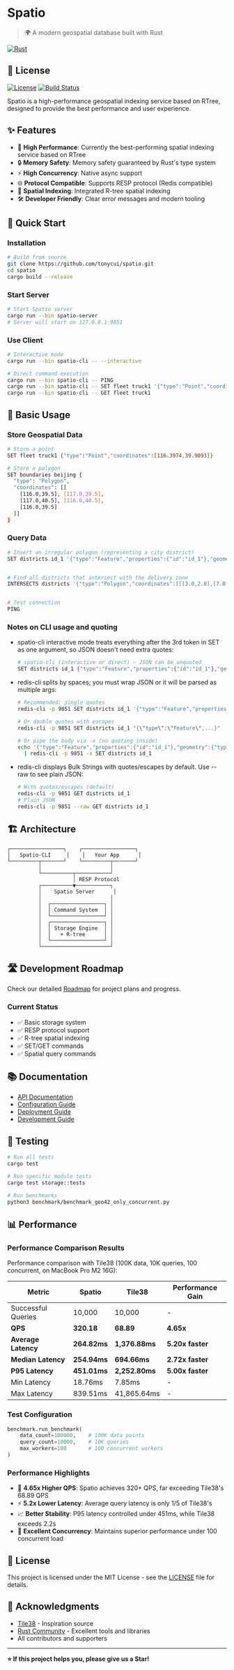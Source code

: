 # Spatio

> 🌍 A modern geospatial database built with Rust

[![Rust](https://img.shields.io/badge/rust-1.70+-orange.svg)](https://www.rust-lang.org)

## 📄 License
[![License](https://img.shields.io/badge/license-MIT-blue.svg)](LICENSE)
[![Build Status](https://img.shields.io/badge/build-passing-brightgreen.svg)]()

Spatio is a high-performance geospatial indexing service based on RTree, designed to provide the best performance and user experience.

## ✨ Features

- 🚀 **High Performance**: Currently the best-performing spatial indexing service based on RTree
- 🔒 **Memory Safety**: Memory safety guaranteed by Rust's type system  
- ⚡ **High Concurrency**: Native async support
- 🌐 **Protocol Compatible**: Supports RESP protocol (Redis compatible)
- 📍 **Spatial Indexing**: Integrated R-tree spatial indexing
- 🛠️ **Developer Friendly**: Clear error messages and modern tooling

## 🚀 Quick Start

### Installation

```bash
# Build from source
git clone https://github.com/tonycui/spatio.git
cd spatio
cargo build --release
```

### Start Server

```bash
# Start Spatio server
cargo run --bin spatio-server
# Server will start on 127.0.0.1:9851
```

### Use Client

```bash
# Interactive mode
cargo run --bin spatio-cli -- --interactive

# Direct command execution
cargo run --bin spatio-cli -- PING
cargo run --bin spatio-cli -- SET fleet truck1 '{"type":"Point","coordinates":[116.3,39.9]}'
cargo run --bin spatio-cli -- GET fleet truck1
```

## 📖 Basic Usage

### Store Geospatial Data

```bash
# Store a point
SET fleet truck1 {"type":"Point","coordinates":[116.3974,39.9093]}

# Store a polygon
SET boundaries beijing {
  "type": "Polygon",
  "coordinates": [[
    [116.0,39.5], [117.0,39.5], 
    [117.0,40.5], [116.0,40.5], 
    [116.0,39.5]
  ]]
}
```

### Query Data

```bash
# Insert an irregular polygon (representing a city district)
SET districts id_1 '{"type":"Feature","properties":{"id":"id_1"},"geometry":{"type":"Polygon","coordinates":[[[2.5,1.0],[6.2,0.8],[8.1,3.5],[7.8,6.9],[5.2,8.1],[2.1,7.3],[0.9,4.2],[2.5,1.0]]]}}'


# Find all districts that intersect with the delivery zone
INTERSECTS districts '{"type":"Polygon","coordinates":[[[3.0,2.0],[7.0,1.5],[8.5,5.0],[6.0,7.0],[3.5,6.5],[3.0,2.0]]]}'


# Test connection
PING
```

### Notes on CLI usage and quoting

- spatio-cli interactive mode treats everything after the 3rd token in SET as one argument, so JSON doesn't need extra quotes:

  ```bash
  # spatio-cli (interactive or direct) – JSON can be unquoted
  SET districts id_1 {"type":"Feature","properties":{"id":"id_1"},"geometry":{"type":"Polygon","coordinates":[[[2.5,1.0],[6.2,0.8],[8.1,3.5],[7.8,6.9],[5.2,8.1],[2.1,7.3],[0.9,4.2],[2.5,1.0]]]}} 
  ```

- redis-cli splits by spaces; you must wrap JSON or it will be parsed as multiple args:

  ```bash
  # Recommended: single quotes
  redis-cli -p 9851 SET districts id_1 '{"type":"Feature","properties":{"id":"id_1"},"geometry":{"type":"Polygon","coordinates":[[[2.5,1.0],[6.2,0.8],[8.1,3.5],[7.8,6.9],[5.2,8.1],[2.1,7.3],[0.9,4.2],[2.5,1.0]]]}}'

  # Or double quotes with escapes
  redis-cli -p 9851 SET districts id_1 "{\"type\":\"Feature\",...}"

  # Or pipe the body via -x (no quoting inside)
  echo '{"type":"Feature","properties":{"id":"id_1"},"geometry":{"type":"Polygon","coordinates":[[[2.5,1.0],[6.2,0.8],[8.1,3.5],[7.8,6.9],[5.2,8.1],[2.1,7.3],[0.9,4.2],[2.5,1.0]]]}}' \
    | redis-cli -p 9851 -x SET districts id_1
  ```

- redis-cli displays Bulk Strings with quotes/escapes by default. Use --raw to see plain JSON:

  ```bash
  # With quotes/escapes (default)
  redis-cli -p 9851 GET districts id_1
  # Plain JSON
  redis-cli -p 9851 --raw GET districts id_1
  ```


## 🏗️ Architecture

```
┌─────────────────┐    ┌─────────────────┐
│   Spatio-CLI     │    │   Your App      │
└─────────┬───────┘    └─────────┬───────┘
          │                      │
          └──────────┬───────────┘
                     │ RESP Protocol
          ┌──────────▼───────────┐
          │    Spatio Server      │
          │                      │
          │  ┌─────────────────┐ │
          │  │ Command System  │ │
          │  └─────────────────┘ │
          │  ┌─────────────────┐ │
          │  │ Storage Engine  │ │
          │  │   + R-tree      │ │
          │  └─────────────────┘ │
          └──────────────────────┘
```

## 🛣️ Development Roadmap

Check our detailed [Roadmap](ROADMAP.md) for project plans and progress.

### Current Status

- ✅ Basic storage system
- ✅ RESP protocol support  
- ✅ R-tree spatial indexing
- ✅ SET/GET commands
- ✅ Spatial query commands


## 📚 Documentation

- [API Documentation](docs/api.md)
- [Configuration Guide](docs/configuration.md)
- [Deployment Guide](docs/deployment.md)
- [Development Guide](docs/development.md)

## 🧪 Testing

```bash
# Run all tests
cargo test

# Run specific module tests
cargo test storage::tests

# Run benchmarks
python3 benchmark/benchmark_geo42_only_concurrent.py
```

## 📊 Performance

### Performance Comparison Results

Performance comparison with Tile38 (100K data, 10K queries, 100 concurrent, on MacBook Pro M2 16G):

| Metric | Spatio | Tile38 | Performance Gain |
|--------|-------|--------|------------------|
| Successful Queries | 10,000 | 10,000 | - |
| **QPS** | **320.18** | **68.89** | **4.65x** |
| **Average Latency** | **264.82ms** | **1,376.88ms** | **5.20x faster** |
| **Median Latency** | **254.94ms** | **694.66ms** | **2.72x faster** |
| **P95 Latency** | **451.01ms** | **2,252.80ms** | **5.00x faster** |
| Min Latency | 18.76ms | 7.85ms | - |
| Max Latency | 839.51ms | 41,865.64ms | - |

### Test Configuration

```python
benchmark.run_benchmark(
    data_count=100000,    # 100K data points
    query_count=10000,    # 10K queries
    max_workers=100       # 100 concurrent workers
)
```

### Performance Highlights

- 🚀 **4.65x Higher QPS**: Spatio achieves 320+ QPS, far exceeding Tile38's 68.89 QPS
- ⚡ **5.2x Lower Latency**: Average query latency is only 1/5 of Tile38's
- 📈 **Better Stability**: P95 latency controlled under 451ms, while Tile38 exceeds 2.2s
- 💪 **Excellent Concurrency**: Maintains superior performance under 100 concurrent load

## 📄 License

This project is licensed under the MIT License - see the [LICENSE](LICENSE) file for details.

## 🙏 Acknowledgments

- [Tile38](https://tile38.com/) - Inspiration source
- [Rust Community](https://www.rust-lang.org/community) - Excellent tools and libraries
- All contributors and supporters

---

**⭐ If this project helps you, please give us a Star!**
